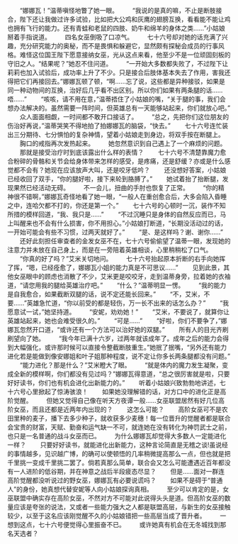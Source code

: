 　　“娜娜瓦！”温蒂嗔怪地瞥了她一眼。
　　“我说的是真的嘛，不止是断肢接合，陛下还让我做过许多试验，比如把大公鸡和灰鹰的翅膀互换，看看能不能让鸡也拥有飞行的能力。还有青蛙和老鼠的四肢、奶牛和绵羊的身体之类……”小姑娘掰着手指说道。
　　四名女巫倒吸了口凉气。
　　七十六号却对她的话充满了兴趣，充分研究能力的奥秘，而不是畏惧和躲避它，显然颇有探秘会成员的行事风格。难怪这位国王陛下愿意接纳女巫，光从这点来看，他至少不是一位顽固刻板的守旧之人。“结果呢？”她忍不住问道。
　　“一开始大多数都失败了，不过陛下让莉莉也加入试验后，成功率上升了不少。只是接合后肢体基本失去了作用，害我还得把它们再接回去。”娜娜瓦顿了顿，“啊……忘了说，这些都是异种接驳，如果是同一种动物间的互换，治好后几乎看不出区别。所以你们如果有两条腿的话……唔……”
　　“咳咳，请不用在意，”温蒂捂住了小姑娘的嘴，“关于腿的事，我们会想办法解决的。虽然需要一阵时间，但英雄总有一天能够站起来，你们就放心吧。”
　　众人面面相觑，一时间都不敢开口接话了。
　　“总之，先把你们这位朋友的伤治好再说，”温蒂哭笑不得地拍了拍娜娜瓦的脑袋，“快去。”
　　七十六号连忙装出三分期待、七分惧怕的复杂神情，望着小姑娘走到身边，将双手按在断腿上。
　　胸口的戒指再次发热起来。
　　她忽然意识到自己遇上了一个麻烦的问题。
　　那就是接受治疗时到底该露出什么样的表情？
　　七十六号不清楚靠魔力愈合粉碎的骨骼和关节会给身体带来怎样的感受，是疼痛，还是舒缓？亦或是什么感觉都不会有？她现在应该放声大叫，还是咬牙低吟？
　　还没想好答案，小姑娘已经收回了双手，“你的腿好啦，接下来轮到胳膊了。”
　　她试着抬了抬断腿，发现果然已经活动无碍。
　　不一会儿，扭曲的手肘也恢复了正常。
　　“你的精神很不错啊，”娜娜瓦奇怪地看了她一眼，“一般人在重创愈合后，大多会陷入昏睡之中，连哈欠都不打的，你还是第一个。”
　　七十六号的心顿时一沉，装作不知所措的模样回道，“我、我只是……”
　　“不过沉睡只是身体的自然反应而已，马上叫醒来也不会有什么损害，你不用担心。”小姑娘打断道，“长期没活动过的话，一开始可能会有些不习惯，过两天就好了。”
　　“是、是这样吗？谢、谢你……”
　　还好此刻担任审查者的金发女巫不在，七十六号偷偷望了温蒂一眼，发现她的注意力并未放在自己身上，而是在一旁陪着英雄相谈，心里稍稍松了口气。
　　“你真的好了吗？”艾米关切地问。
　　七十六号抬起原本折断的右手向她挥了挥，“嗯，已经痊愈了，娜娜瓦小姐的能力真是不可思议……”
　　见到此景，其他女巫眼中的顾虑也消散了不少，艾米更是咬咬牙，走到温蒂身旁，拉着她的衣袖道，“请您用我的腿给英雄治疗吧。”
　　“什么？”温蒂明显一愣。
　　“我的能力是自我愈合，如果截断双腿的话，说不定还能长回来。”
　　“不，艾米，不要……”英雄急忙道，“你以前受的都是轻伤，万一长不出来的话怎么办？”
　　“我愿意试一试，”她坚持道。
　　“安妮，劝劝她！”
　　“艾米，不要说了，就算你让英雄站起来，她也会难受很久的。”
　　“可是……”
　　“好啦，你们不要争了，”娜娜瓦忽然开口道，“或许还有一个方法可以治好她的双腿。”
　　所有人的目光齐刷刷望向了她。
　　“我今年已满十六岁，过两年就该成年了。成年之后的能力会得到大幅强化，或许那时候可以直接令整截断肢重生。”她抿了抿嘴，“另外还有能力进化若是能做到像安娜姐和叶子姐那种程度，说不定让你多长两条腿都没有问题。”
　　“能力进化？那是什么？”艾米瞪大了眼。
　　“就是体内的魔力发生凝聚，变成全新的模样啊，你们都没有见过吗？”娜娜瓦得意道，“总之很厉害就是啦，只要好好读书，你们也有机会进化出新能力的。”
　　听着小姑娘兴致勃勃地讲述，七十六号心里掀起了惊涛骇浪！
　　如果她没理解错的话，对方口中的进化正是高阶觉醒。
　　但她又觉得自己像在听天方夜谭一般……女巫联盟居然有好几位高阶女巫，而且还都是近两年内出现的？
　　这怎么可能？
　　高阶女巫可不是农田里种的麦子，播下去多少种子，就收获多少麦穗！每一位晋升的觉醒者都是联合会宝贵的财富，天赋、勤奋和运气缺一不可，就连她在没有转化为神罚武士之前，也只是一名普通的战斗女巫而已。
　　为什么娜娜瓦却觉得大多数人一定能进化一样？
　　只要好好读书，就能进化出新能力，这种言论简直是无稽之谈!虽说经的事情越多，见识越广博，的确可以使顿悟的几率稍微提高那么一点，但也就是把千里挑一变成千里挑二罢了。倘若真那么简单，联合会又怎么可能遭遇近百年都没有一人进阶的低谷期，并在神意之战后半段疲态尽显？
　　但是……面对一群连高阶觉醒都没听说过的野女巫，娜娜瓦有必要说谎吗？
　　如果不是碍于“普通人”的身份，她真想代替安妮等人向小姑娘探询真相。
　　至少可以肯定的是，女巫联盟中确实存在高阶女巫，不然对方不可能对此说得头头是道。但高阶女巫的数量应该是夸张的说法，又或者一些能力强大之人都是联盟高层，与新生的女巫接触较少，以至于这名应该刚觉醒不久的小姑娘错把一些高层当成了晋升者。
　　一想到这点，七十六号便觉得心里振奋不已。
　　或许她真有机会在无冬城找到那名天选者？